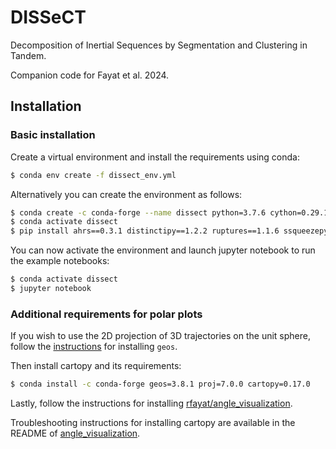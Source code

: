 # DISSeCT
Decomposition of Inertial Sequences by Segmentation and Clustering in Tandem.

Companion code for Fayat et al. 2024.


## Installation

### Basic installation
Create a virtual environment and install the requirements using conda:
```bash
$ conda env create -f dissect_env.yml
```

Alternatively you can create the environment as follows:
```bash
$ conda create -c conda-forge --name dissect python=3.7.6 cython=0.29.17 ipython=7.13.0 ipykernel=5.1.4 jupyter=1.0.0 matplotlib=3.1.3 notebook=6.0.3 numpy=1.21.5 pandas=1.3.5 scikit-learn=0.23.2 scipy=1.7.3 seaborn=0.12.2 umap-learn=0.5.2
$ conda activate dissect
$ pip install ahrs==0.3.1 distinctipy==1.2.2 ruptures==1.1.6 ssqueezepy==0.6.3
```



You can now activate the environment and launch jupyter notebook to run the example notebooks:
```bash
$ conda activate dissect
$ jupyter notebook
```

### Additional requirements for polar plots

If you wish to use the 2D projection of 3D trajectories on the unit sphere, follow the [instructions](https://libgeos.org/usage/install/) for installing `geos`.


Then install cartopy and its requirements:
```bash
$ conda install -c conda-forge geos=3.8.1 proj=7.0.0 cartopy=0.17.0
```

Lastly, follow the instructions for installing [rfayat/angle_visualization](https://github.com/rfayat/angle_visualization).

Troubleshooting instructions for installing cartopy are available in the README of [angle_visualization](https://github.com/rfayat/angle_visualization?tab=readme-ov-file#troubleshooting).

